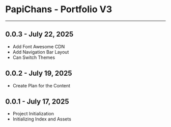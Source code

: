 # PapiChans - Portfolio V3

---
## 0.0.3 - July 22, 2025
- Add Font Awesome CDN
- Add Navigation Bar Layout
- Can Switch Themes

## 0.0.2 - July 19, 2025
- Create Plan for the Content

## 0.0.1 - July 17, 2025
- Project Initialization
- Initializing Index and Assets
